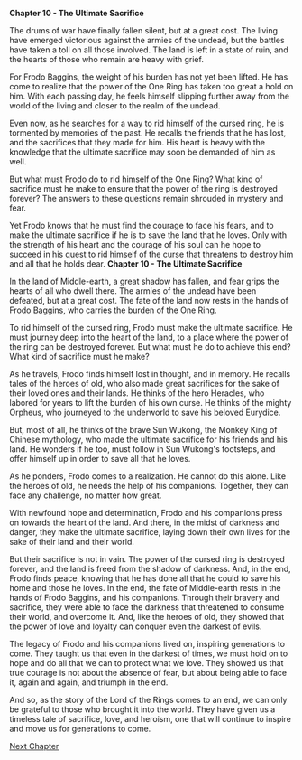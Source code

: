 **Chapter 10 - The Ultimate Sacrifice**

The drums of war have finally fallen silent, but at a great cost. The living have emerged victorious against the armies of the undead, but the battles have taken a toll on all those involved. The land is left in a state of ruin, and the hearts of those who remain are heavy with grief.

For Frodo Baggins, the weight of his burden has not yet been lifted. He has come to realize that the power of the One Ring has taken too great a hold on him. With each passing day, he feels himself slipping further away from the world of the living and closer to the realm of the undead.

Even now, as he searches for a way to rid himself of the cursed ring, he is tormented by memories of the past. He recalls the friends that he has lost, and the sacrifices that they made for him. His heart is heavy with the knowledge that the ultimate sacrifice may soon be demanded of him as well.

But what must Frodo do to rid himself of the One Ring? What kind of sacrifice must he make to ensure that the power of the ring is destroyed forever? The answers to these questions remain shrouded in mystery and fear.

Yet Frodo knows that he must find the courage to face his fears, and to make the ultimate sacrifice if he is to save the land that he loves. Only with the strength of his heart and the courage of his soul can he hope to succeed in his quest to rid himself of the curse that threatens to destroy him and all that he holds dear.
**Chapter 10 - The Ultimate Sacrifice**

In the land of Middle-earth, a great shadow has fallen, and fear grips the hearts of all who dwell there. The armies of the undead have been defeated, but at a great cost. The fate of the land now rests in the hands of Frodo Baggins, who carries the burden of the One Ring.

To rid himself of the cursed ring, Frodo must make the ultimate sacrifice. He must journey deep into the heart of the land, to a place where the power of the ring can be destroyed forever. But what must he do to achieve this end? What kind of sacrifice must he make?

As he travels, Frodo finds himself lost in thought, and in memory. He recalls tales of the heroes of old, who also made great sacrifices for the sake of their loved ones and their lands. He thinks of the hero Heracles, who labored for years to lift the burden of his own curse. He thinks of the mighty Orpheus, who journeyed to the underworld to save his beloved Eurydice.

But, most of all, he thinks of the brave Sun Wukong, the Monkey King of Chinese mythology, who made the ultimate sacrifice for his friends and his land. He wonders if he too, must follow in Sun Wukong's footsteps, and offer himself up in order to save all that he loves.

As he ponders, Frodo comes to a realization. He cannot do this alone. Like the heroes of old, he needs the help of his companions. Together, they can face any challenge, no matter how great.

With newfound hope and determination, Frodo and his companions press on towards the heart of the land. And there, in the midst of darkness and danger, they make the ultimate sacrifice, laying down their own lives for the sake of their land and their world.

But their sacrifice is not in vain. The power of the cursed ring is destroyed forever, and the land is freed from the shadow of darkness. And, in the end, Frodo finds peace, knowing that he has done all that he could to save his home and those he loves.
In the end, the fate of Middle-earth rests in the hands of Frodo Baggins, and his companions. Through their bravery and sacrifice, they were able to face the darkness that threatened to consume their world, and overcome it. And, like the heroes of old, they showed that the power of love and loyalty can conquer even the darkest of evils.

The legacy of Frodo and his companions lived on, inspiring generations to come. They taught us that even in the darkest of times, we must hold on to hope and do all that we can to protect what we love. They showed us that true courage is not about the absence of fear, but about being able to face it, again and again, and triumph in the end.

And so, as the story of the Lord of the Rings comes to an end, we can only be grateful to those who brought it into the world. They have given us a timeless tale of sacrifice, love, and heroism, one that will continue to inspire and move us for generations to come.


[Next Chapter](14_Chapter14.md)